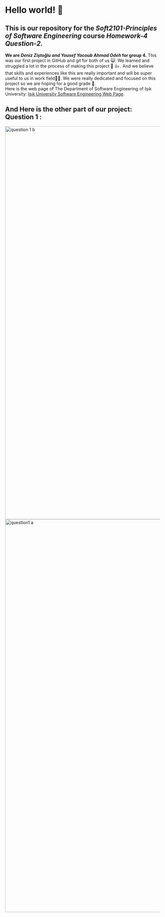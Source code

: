 # Hello world! :wave: 
## This is our repository for the _Soft2101-Principles of Software Engineering_ course  *Homework-4 Question-2.*
**We are _Deniz Ziştoğlu and Yousef Yacoub Ahmad Odeh_ for group 4.**
This was our first project in GitHub and git for both of us :smiley_cat:.
We learned and struggled a lot in the process of making this project	:partying_face: :+1: .
And we believe that skills and experiences like this are really important and will be super useful to us in work field:woman_technologist:. 
We were really dedicated and focused on this project so we are hoping for a good grade :100:.  
Here is the web page of The Department of Software Engineering of Işık University: [Işık University Software Engineering Web Page](https://www.isikun.edu.tr/akademik/muhendislik-fakultesi/bolumler-ve-programlar/bilgisayar-muhendisligi/programlar/lisans-programi/yazilim-muhendisligi ).
## And Here is the other part of our project: Question 1 :  
<img width="1280" alt="question 1 b" src="https://github.com/denizzistoglu/project4-q2/assets/155844589/debd0ce2-5d9c-461f-bbbe-38682d305bb1">
<img width="1280" alt="question1 a" src="https://github.com/denizzistoglu/project4-q2/assets/155844589/19ba9ce1-2180-4513-bcb9-8ad24e1e6933">
